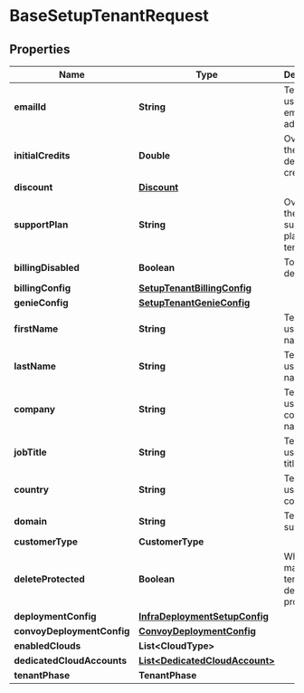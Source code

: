 

# BaseSetupTenantRequest


## Properties

Name | Type | Description | Notes
------------ | ------------- | ------------- | -------------
**emailId** | **String** | Tenant user&#39;s email address | 
**initialCredits** | **Double** | Override the initial default credits |  [optional]
**discount** | [**Discount**](Discount.md) |  |  [optional]
**supportPlan** | **String** | Override the default support plan for the tenant |  [optional]
**billingDisabled** | **Boolean** | To be deprecated |  [optional]
**billingConfig** | [**SetupTenantBillingConfig**](SetupTenantBillingConfig.md) |  |  [optional]
**genieConfig** | [**SetupTenantGenieConfig**](SetupTenantGenieConfig.md) |  |  [optional]
**firstName** | **String** | Tenant user&#39;s first name |  [optional]
**lastName** | **String** | Tenant user&#39;s last name |  [optional]
**company** | **String** | Tenant user&#39;s company name |  [optional]
**jobTitle** | **String** | Tenant user&#39;s job title |  [optional]
**country** | **String** | Tenant user&#39;s country |  [optional]
**domain** | **String** | Tenant&#39;s sub domain |  [optional]
**customerType** | **CustomerType** |  |  [optional]
**deleteProtected** | **Boolean** | Whether to make the tenant delete protected |  [optional]
**deploymentConfig** | [**InfraDeploymentSetupConfig**](InfraDeploymentSetupConfig.md) |  | 
**convoyDeploymentConfig** | [**ConvoyDeploymentConfig**](ConvoyDeploymentConfig.md) |  |  [optional]
**enabledClouds** | **List&lt;CloudType&gt;** |  | 
**dedicatedCloudAccounts** | [**List&lt;DedicatedCloudAccount&gt;**](DedicatedCloudAccount.md) |  |  [optional]
**tenantPhase** | **TenantPhase** |  |  [optional]



